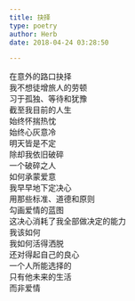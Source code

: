 ```yaml
---  
title: 抉择  
type: poetry  
author: Herb  
date: 2018-04-24 03:28:50  

---  
```

在意外的路口抉择  
我不想徒增旅人的劳顿    
习于孤独、等待和犹豫  
截至我目前的人生  
始终怀揣热忱  
始终心灰意冷    
明天皆是不定  
除却我依旧破碎  
一个破碎之人  
如何承蒙爱意    
我早早地下定决心  
用那些标准、道德和原则  
勾画爱情的蓝图  
这决心消耗了我全部做决定的能力    
我该如何  
我如何活得洒脱  
还对得起自己的良心  
一个人所能选择的  
只有他未来的生活  
而非爱情  
